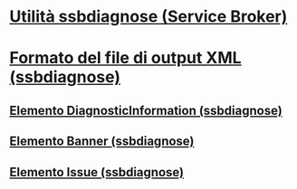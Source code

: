 # [Utilità ssbdiagnose (Service Broker)](ssbdiagnose-utility-service-broker.md)
# [Formato del file di output XML (ssbdiagnose)](xml-output-file-format-ssbdiagnose.md)
## [Elemento DiagnosticInformation (ssbdiagnose)](diagnosticinformation-element-ssbdiagnose.md)
## [Elemento Banner (ssbdiagnose)](banner-element-ssbdiagnose.md)
## [Elemento Issue (ssbdiagnose)](issue-element-ssbdiagnose.md)
